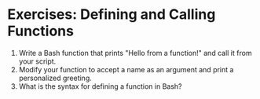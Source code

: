 # Exercises: Defining and Calling Functions

1. Write a Bash function that prints "Hello from a function!" and call it from your script.
2. Modify your function to accept a name as an argument and print a personalized greeting.
3. What is the syntax for defining a function in Bash?
